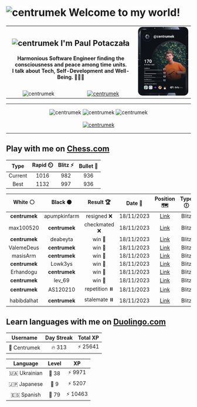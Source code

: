 <h1>
  <img
    src="https://emojis.slackmojis.com/emojis/images/1531849430/4246/blob-sunglasses.gif"
    width="30"
    alt="centrumek"
  />
  Welcome to my world!
</h1>

<table>
  <tbody>
    <tr>
      <td align="center" width="70%" colspan="2">
        <h2>
          <img
            src="https://raw.githubusercontent.com/MartinHeinz/MartinHeinz/master/wave.gif"
            width="30px"
            alt="centrumek"
          />
          I'm Paul Potaczała
        </h2>
        <h4>
          Harmonious Software Engineer finding the consciousness and peace among time units.
          <br/>
          I talk about Tech, Self-Development and Well-Being. 🌿🧘🚀
        </h4>
      </td>
      <td width="30%" rowspan="2">
        <a href="https://app.daily.dev/centrumek">
          <img
            src="./devcard.svg"
            alt="centrumek"
          />
        </a>
      </td>
    </tr>
    <tr align="center">
      <td>
        <img
          src="https://komarev.com/ghpvc/?username=centrumek&label=visitors&color=0e75b6&style=flat"
          alt="centrumek"
        >
      </td>
      <td>
        <a href="https://stackoverflow.com/users/14496012/centrumek">
          <img
            src="https://stackoverflow.com/users/flair/14496012.png?theme=dark"
            alt="centrumek"
          >
        </a>
      </td>
    </tr>
  </tbody>
</table>

---
<div align="center">
  <img 
    src="https://github-readme-stats.vercel.app/api?username=centrumek&show_icons=true&count_private=true&theme=dark&hide_border=true&hide=issues,contribs&bg_color=00000000"
    alt="centrumek"
  />
  <img
    src="https://github-readme-stats.vercel.app/api/top-langs/?username=centrumek&layout=compact&hide_border=true&theme=dark&bg_color=00000000&langs_count=6&exclude_repo=air-statistic-app"
    alt="centrumek"
  />
  <img 
    src="https://github-readme-streak-stats.herokuapp.com?user=centrumek&theme=dark&hide_border=true&background=FFFFFF00"
    alt="centrumek"
  />
  <br/>
  <br/>
  <a href="https://www.buymeacoffee.com/centrumek">
    <img
      src="https://cdn.buymeacoffee.com/buttons/v2/default-orange.png"
      height="50"
      width="210"
      alt="centrumek"
    />
  </a>
</div>

---

## Play with me on [Chess.com](https://www.chess.com/member/centrumek)

<div align="center">
<!--START_SECTION:chessStats-->
<!-- Automatically generated with https://github.com/Balastrong/chess-stats-action -->

| Type | Rapid ⏲️ | Blitz ⚡ | Bullet 🔫 |
|:---:|:---:|:---:|:---:|
| Current | 1016 | 982 | 936 |
| Best | 1132 | 997 | 936 |

| White ⚪ | Black ⚫ | Result 🏆 | Date 📅 | Position 🗺️ | Type 🕕 |
|:---:|:---:|:---:|:---:|:---:|:---:|
| **centrumek** | apumpkinfarm | resigned ❌ | 18/11/2023 | <a href="http://www.ee.unb.ca/cgi-bin/tervo/fen.pl?select=8/1p3rq1/2n1K3/p1k1pB2/3p2P1/1P6/2P4P/8 w - -">Link</a> | Blitz |
| max100520 | **centrumek** | checkmated ❌ | 18/11/2023 | <a href="http://www.ee.unb.ca/cgi-bin/tervo/fen.pl?select=r1bqkbnr/ppp2Qpp/2np4/4p3/2B1P3/8/PPPP1PPP/RNB1K1NR b KQkq -">Link</a> | Blitz |
| **centrumek** | deabeyta | win 🥇 | 18/11/2023 | <a href="http://www.ee.unb.ca/cgi-bin/tervo/fen.pl?select=8/8/8/8/1R6/5k2/8/4K3 b - -">Link</a> | Blitz |
| ValemeDeus | **centrumek** | win 🥇 | 18/11/2023 | <a href="http://www.ee.unb.ca/cgi-bin/tervo/fen.pl?select=8/p1p1k3/2pp4/4p3/2P1P3/1P2K3/P7/5r2 w - -">Link</a> | Blitz |
| masisArm | **centrumek** | win 🥇 | 18/11/2023 | <a href="http://www.ee.unb.ca/cgi-bin/tervo/fen.pl?select=8/8/8/8/8/1krK4/8/8 w - -">Link</a> | Blitz |
| **centrumek** | Lowk3ys | win 🥇 | 18/11/2023 | <a href="http://www.ee.unb.ca/cgi-bin/tervo/fen.pl?select=8/8/8/3Q4/8/2k1p3/8/4K3 b - -">Link</a> | Blitz |
| Erhandogu | **centrumek** | win 🥇 | 18/11/2023 | <a href="http://www.ee.unb.ca/cgi-bin/tervo/fen.pl?select=R7/N5pk/7p/r7/8/6KP/6P1/7r w - -">Link</a> | Blitz |
| **centrumek** | lev_69 | win 🥇 | 18/11/2023 | <a href="http://www.ee.unb.ca/cgi-bin/tervo/fen.pl?select=5R2/p2b4/2p5/1pkp4/8/P1KB4/2P4r/4R3 w - -">Link</a> | Blitz |
| **centrumek** | AS120210 | repetition ⏸️ | 18/11/2023 | <a href="http://www.ee.unb.ca/cgi-bin/tervo/fen.pl?select=1Q3rk1/p5pB/2p5/3p4/3P4/2q5/P4P1P/3K3R b - -">Link</a> | Blitz |
| habibdalhat | **centrumek** | stalemate ⏸️ | 18/11/2023 | <a href="http://www.ee.unb.ca/cgi-bin/tervo/fen.pl?select=7k/7P/6K1/5N2/6P1/8/8/8 b - -">Link</a> | Blitz |

<!--END_SECTION:chessStats-->
</div>

## Learn languages with me on [Duolingo.com](https://www.duolingo.com/profile/Centrumek)

<div align="center">
<!--START_SECTION:duolingoStats-->
<!-- Automatically generated with https://github.com/centrumek/duolingo-readme-stats-->

| Username | Day Streak | Total XP |
|:---:|:---:|:---:|
| 👤 Centrumek | 🔥 313 | ⚡ 25641 |

| Language | Level | XP |
|:---:|:---:|:---:|
| 🇺🇦 Ukrainian | 👑 38 | ⚡ 9971 |
| 🇯🇵 Japanese | 👑 9 | ⚡ 5207 |
| 🇪🇸 Spanish | 👑 79 | ⚡ 10463 |

<!--END_SECTION:duolingoStats-->
</div>
<!--
**centrumek/centrumek** is a ✨ _special_ ✨ repository because its `README.md` (this file) appears on your GitHub profile.

Here are some ideas to get you started:

- 🔭 I’m currently working on ...
- 🌱 I’m currently learning ...
- 👯 I’m looking to collaborate on ...
- 🤔 I’m looking for help with ...
- 💬 Ask me about ...
- 📫 How to reach me: ...
- 😄 Pronouns: ...
- ⚡ Fun fact: ...
-->
